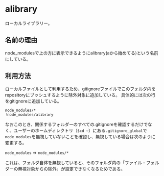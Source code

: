 # alibrary
ローカルライブラリー。


## 名前の理由
node_modulesで上の方に表示できるようにalibrary(aから始めてる)という名前にしている。

## 利用方法
ローカルファイルとして利用するため、gitignoreファイルでこのフォルダ内をrepositoryにプッシュするように除外対象に追加している。
具体的には次の行をgitignoreに追加している。

```
node_modules/*
!node_modules/alibrary
```

なおこのとき、関係するフォルダーのすべての.gitignoreを確認するだけでなく、ユーザーのホームディレクトリ（`$cd ~`）にある`.gitignore_global`で`node_modules`を無視していないことを確認し、無視している場合は次のように変更する。

`node_modules` => `node_modules/*`

これは、フォルダ自体を無視していると、そのフォルダ内の「ファイル・フォルダーの無視対象からの除外」が設定できなくなるためである。






